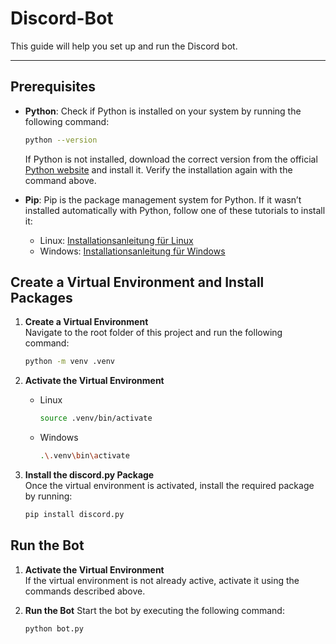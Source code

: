 # Discord-Bot

This guide will help you set up and run the Discord bot.

---

## Prerequisites

- **Python**: Check if Python is installed on your system by running the following command:

  ```bash
  python --version
  ```
  If Python is not installed, download the correct version from the official [Python website](https://www.python.org/downloads/) and install it. Verify the installation again with the command above.
   
- **Pip**: Pip is the package management system for Python. If it wasn’t installed automatically with Python, follow one of these tutorials to install it:
  - Linux: [Installationsanleitung für Linux](https://www.geeksforgeeks.org/how-to-install-pip-in-linux/)
  - Windows: [Installationsanleitung für Windows](https://www.geeksforgeeks.org/how-to-install-pip-on-windows/)


## Create a Virtual Environment and Install Packages

1. **Create a Virtual Environment**  
   Navigate to the root folder of this project and run the following command:
   
   ```bash
   python -m venv .venv
   ```
   
2. **Activate the Virtual Environment**
    - Linux
      
      ```bash
      source .venv/bin/activate
      ```
      
    - Windows
      
      ```bash
      .\.venv\bin\activate
      ```
3. **Install the discord.py Package**  
   Once the virtual environment is activated, install the required package by running:
   ```bash
   pip install discord.py
   ```

## Run the Bot

1. **Activate the Virtual Environment**  
   If the virtual environment is not already active, activate it using the commands described above.

2. **Run the Bot**
   Start the bot by executing the following command:
   ```bash
   python bot.py
   ```
    

   
